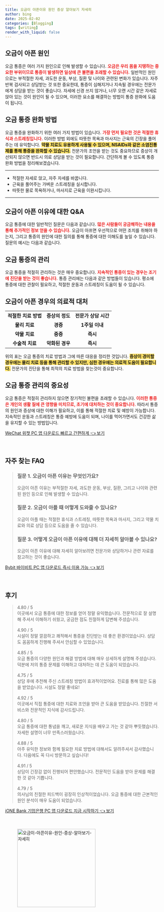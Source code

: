 ```yaml
---
title: 오금이 아픈이유 원인 증상 알아보기 자세히
author: bing
date: 2025-02-02
categories: [Blogging]
tags: [writing]
render_with_liquid: false
---
```



<h2 id='오금이 아픈 원인'>오금이 아픈 원인</h2>

<p>오금 통증은 여러 가지 원인으로 인해 발생할 수 있습니다. <b><span style="color: #ee2323;">오금은 우리 몸을 지탱하는 중요한 부위이므로 통증이 발생하면 일상에 큰 불편을 초래할 수 있습니다.</span></b> 일반적인 원인으로는 부적절한 자세, 과도한 운동, 부상, 질환 및 나이와 관련된 변화가 있습니다. 자주 반복 검사되고 상담받는 것 또한 중요한데, 통증이 심해지거나 지속될 경우에는 전문가에게 상담을 받는 것이 좋습니다. 자세에 신경 쓰지 않거나, 너무 오랜 시간 같은 자세로 앉아 있는 것이 원인이 될 수 있으며, 이러한 요소를 해결하는 방법이 통증 완화에 도움이 됩니다.</p>

<h2 id='통증 완화 방법'>오금 통증 완화 방법</h2>

<p>오금 통증을 완화하기 위한 여러 가지 방법이 있습니다. <b><span style="color: #ee2323;">가장 먼저 필요한 것은 적절한 휴식과 스트레칭입니다.</span></b> 이러한 방법 외에도 따뜻한 목욕과 마사지는 근육의 긴장을 풀어주는 데 유익합니다. <b><span style="background-color: #ffe066;">약물 치료도 유용하게 사용될 수 있으며, NSAIDs와 같은 소염진통제를 통해 통증을 완화할 수 있습니다.</span></b> 전문가의 조언을 받는 것도 중요하므로 증상이 개선되지 않으면 반드시 의료 상담을 받는 것이 필요합니다. 간단하게 볼 수 있도록 통증 완화 방법을 정리해보겠습니다.</p>

<hr />

<ul>
    <li>적절한 자세로 앉고, 자주 자세를 바꿉니다.</li>
    <li>근육을 풀어주는 가벼운 스트레칭을 실시합니다.</li>
    <li>따뜻한 물로 목욕하거나, 마사지로 근육을 이완시킵니다.</li>
</ul>

<hr />

<h2 id='자주 묻는 질문'>오금이 아픈 이유에 대한 Q&A</h2>

<p>오금 통증에 대한 일반적인 질문은 다음과 같습니다. <b><span style="color: #ee2323;">많은 사람들이 궁금해하는 내용을 통해 추가적인 정보 얻을 수 있습니다.</span></b> 오금이 아프면 우선적으로 어떤 조치를 취해야 하는지, 그리고 통증의 원인에 대한 질의를 통해 통증에 대한 이해도를 높일 수 있습니다. 질문의 예시는 다음과 같습니다.</p>

<h2 id='오금 통증의 관리'>오금 통증의 관리</h2>

<p>오금 통증을 적절히 관리하는 것은 매우 중요합니다. <b><span style="color: #ee2323;">지속적인 통증이 있는 경우는 조기에 진단을 받는 것이 좋습니다.</span></b> 통증 관리에는 다음과 같은 방법들이 있습니다. 평소에 통증에 대한 관찰이 필요하고, 적절한 운동과 스트레칭이 도움이 될 수 있습니다.</p>

<h2 id='오금이 아픈 경우의 의료적 대처'>오금이 아픈 경우의 의료적 대처</h2>

<table>
    <tr>
        <td style="text-align: center; height: 17px;"><b>적절한 치료 방법</b></td>
        <td style="text-align: center; height: 17px;"><b>증상의 정도</b></td>
        <td style="text-align: center; height: 17px;"><b>전문가 상담 시간</b></td>
    </tr>
    <tr>
        <td style="text-align: center; height: 17px;"><b>물리 치료</b></td>
        <td style="text-align: center; height: 17px;"><b>경증</b></td>
        <td style="text-align: center; height: 17px;"><b>1주일 이내</b></td>
    </tr>
    <tr>
        <td style="text-align: center; height: 17px;"><b>약물 치료</b></td>
        <td style="text-align: center; height: 17px;"><b>중증</b></td>
        <td style="text-align: center; height: 17px;"><b>즉시</b></td>
    </tr>
    <tr>
        <td style="text-align: center; height: 17px;"><b>수술적 치료</b></td>
        <td style="text-align: center; height: 17px;"><b>악화된 경우</b></td>
        <td style="text-align: center; height: 17px;"><b>즉시</b></td>
    </tr>
</table>

<p>위의 표는 오금 통증의 치료 방법과 그에 따른 대응을 정리한 것입니다. <b><span style="background-color: #ffe066;">증상이 경미할 경우에는 물리 치료 등을 통해 관리할 수 있지만, 심한 경우에는 의료적 도움이 필요합니다.</span></b> 전문가의 진단을 통해 최적의 치료 방법을 찾는것이 중요합니다.</p>

<h2 id='결론'>오금 통증 관리의 중요성</h2>

<p>오금 통증은 적절히 관리하지 않으면 장기적인 불편을 초래할 수 있습니다. <b><span style="color: #ee2323;">이러한 통증은 개인의 생활 질에 큰 영향을 미치므로, 초기에 대처하는 것이 중요합니다.</span></b> 따라서 통증의 원인과 증상에 대한 이해가 필요하고, 이를 통해 적절한 치료 및 예방이 가능합니다. 지속적인 운동과 스트레칭은 통증 예방에 도움이 되며, 나이를 먹어가면서도 건강한 삶을 유지할 수 있는 방법입니다.</p>


<p><a class="click-button" title="WeChat 위챗 PC 앱 다운로드 빠르고 간편하게" href="https://somered.github.io/posts/WeChat-%EC%9C%84%EC%B1%97-PC-%EC%95%B1-%EB%8B%A4%EC%9A%B4%EB%A1%9C%EB%93%9C-%EB%B9%A0%EB%A5%B4%EA%B3%A0-%EA%B0%84%ED%8E%B8%ED%95%98%EA%B2%8C/" rel="dofollow">WeChat 위챗 PC 앱 다운로드 빠르고 간편하게 👈 보기</a></p><br>
<h2 id='자주_찾는_FAQ'>자주 찾는 FAQ</h2>
<div itemscope="" itemtype="https://schema.org/FAQPage"> 
<blockquote> 
<div itemscope="" itemprop="mainEntity" itemtype="https://schema.org/Question"> 
<h3 itemprop="name">질문 1. 오금이 아픈 이유는 무엇인가요?</h3> 
<div itemscope="" itemprop="acceptedAnswer" itemtype="https://schema.org/Answer"> 
<span itemprop="text"> 
<p>오금이 아픈 이유는 부적절한 자세, 과도한 운동, 부상, 질환, 그리고 나이와 관련된 원인 등으로 인해 발생할 수 있습니다.</p> 
</span> 
</div> 
</div> 
<div itemscope="" itemprop="mainEntity" itemtype="https://schema.org/Question"> 
<h3 itemprop="name">질문 2. 오금이 아플 때 어떻게 도와줄 수 있나요?</h3> 
<div itemscope="" itemprop="acceptedAnswer" itemtype="https://schema.org/Answer"> 
<span itemprop="text"> 
<p>오금이 아플 때는 적절한 휴식과 스트레칭, 따뜻한 목욕과 마사지, 그리고 약물 치료와 의료 상담 등으로 도움을 줄 수 있습니다.</p> 
</span> 
</div> 
</div> 
<div itemscope="" itemprop="mainEntity" itemtype="https://schema.org/Question"> 
<h3 itemprop="name">질문 3. 어떻게 오금이 아픈 이유에 대해 더 자세히 알아볼 수 있나요?</h3> 
<div itemscope="" itemprop="acceptedAnswer" itemtype="https://schema.org/Answer"> 
<span itemprop="text"> 
<p>오금이 아픈 이유에 대해 자세히 알아보려면 전문가와 상담하거나 관련 자료를 참고하는 것이 좋습니다.</p> 
</span> 
</div> 
</div> 
</blockquote> 
</div>
<p><a class="click-button" title="Bybit 바이비트 PC 앱 다운로드 즉시 이용 가능" href="https://somered.github.io/posts/Bybit-%EB%B0%94%EC%9D%B4%EB%B9%84%ED%8A%B8-PC-%EC%95%B1-%EB%8B%A4%EC%9A%B4%EB%A1%9C%EB%93%9C-%EC%A6%89%EC%8B%9C-%EC%9D%B4%EC%9A%A9-%EA%B0%80%EB%8A%A5/" rel="dofollow">Bybit 바이비트 PC 앱 다운로드 즉시 이용 가능 👈 보기</a></p><br>
<h2 id='후기'>후기</h2>
<div itemscope itemtype="https://schema.org/Product">
  <blockquote>
  <div itemprop="review" itemscope itemtype="https://schema.org/Review">
      <div itemprop="reviewRating" itemscope itemtype="https://schema.org/Rating"> <span itemprop="ratingValue">4.80</span> / <span itemprop="bestRating">5</span> </div>
      <span itemprop="reviewBody">이곳에서 오금 통증에 대한 정보를 얻어 정말 유익했습니다. 전문적으로 잘 설명해 주셔서 이해하기 쉬웠고, 궁금한 점도 친절하게 답변해 주셨습니다.</span>
  </div>
  <br>
  <div itemprop="review" itemscope itemtype="https://schema.org/Review">
      <div itemprop="reviewRating" itemscope itemtype="https://schema.org/Rating"> <span itemprop="ratingValue">4.90</span> / <span itemprop="bestRating">5</span> </div>
      <span itemprop="reviewBody">시설이 정말 깔끔하고 쾌적해서 통증을 진단받는 데 좋은 환경이었습니다. 상담도 꼼꼼하게 진행해 주셔서 안심할 수 있었습니다.</span>
  </div>
  <br>
  <div itemprop="review" itemscope itemtype="https://schema.org/Review">
      <div itemprop="reviewRating" itemscope itemtype="https://schema.org/Rating"> <span itemprop="ratingValue">4.85</span> / <span itemprop="bestRating">5</span> </div>
      <span itemprop="reviewBody">오금 통증의 다양한 원인과 해결 방법에 대해 매우 상세하게 설명해 주셨습니다. 덕분에 저의 통증 문제를 이해하고 대처하는 데 큰 도움이 되었습니다.</span>
  </div>
  <br>
  <div itemprop="review" itemscope itemtype="https://schema.org/Review">
      <div itemprop="reviewRating" itemscope itemtype="https://schema.org/Rating"> <span itemprop="ratingValue">4.75</span> / <span itemprop="bestRating">5</span> </div>
      <span itemprop="reviewBody">상담 후에 추천해 주신 스트레칭 방법이 효과적이었어요. 진료를 통해 많은 도움을 받았습니다. 시설도 정말 좋네요!</span>
  </div>
  <br>
  <div itemprop="review" itemscope itemtype="https://schema.org/Review">
      <div itemprop="reviewRating" itemscope itemtype="https://schema.org/Rating"> <span itemprop="ratingValue">4.92</span> / <span itemprop="bestRating">5</span> </div>
      <span itemprop="reviewBody">이곳에서 직접 통증에 대한 치료와 조언을 받아 큰 도움을 받았습니다. 친절한 서비스와 전문적인 지식에 감사드립니다.</span>
  </div>
  <br>
  <div itemprop="review" itemscope itemtype="https://schema.org/Review">
      <div itemprop="reviewRating" itemscope itemtype="https://schema.org/Rating"> <span itemprop="ratingValue">4.80</span> / <span itemprop="bestRating">5</span> </div>
      <span itemprop="reviewBody">오금 통증에 대한 통념을 깨고, 새로운 지식을 배우고 가는 것 같아 뿌듯했습니다. 자세한 설명이 너무 만족스러웠습니다.</span>
  </div>
  <br>
  <div itemprop="review" itemscope itemtype="https://schema.org/Review">
      <div itemprop="reviewRating" itemscope itemtype="https://schema.org/Rating"> <span itemprop="ratingValue">4.88</span> / <span itemprop="bestRating">5</span> </div>
      <span itemprop="reviewBody">아주 유익한 정보와 함께 필요한 치료 방법에 대해서도 알려주셔서 감사했습니다. 다음에도 꼭 다시 방문하고 싶습니다!</span>
  </div>
  <br>
  <div itemprop="review" itemscope itemtype="https://schema.org/Review">
      <div itemprop="reviewRating" itemscope itemtype="https://schema.org/Rating"> <span itemprop="ratingValue">4.91</span> / <span itemprop="bestRating">5</span> </div>
      <span itemprop="reviewBody">상담이 긴장감 없이 진행되어 편안했습니다. 전문적인 도움을 받아 문제를 해결한 것 같아 기쁩니다.</span>
  </div>
  <br>
  <div itemprop="review" itemscope itemtype="https://schema.org/Review">
      <div itemprop="reviewRating" itemscope itemtype="https://schema.org/Rating"> <span itemprop="ratingValue">4.79</span> / <span itemprop="bestRating">5</span> </div>
      <span itemprop="reviewBody">의사님의 친절한 피드백이 굉장히 인상적이었습니다. 오금 통증에 대한 근본적인 원인 분석이 매우 도움이 되었습니다.</span>
  </div>
  </blockquote>
</div>
<p><a class="click-button" title="iONE Bank 기업은행 PC 앱 다운로드 지금 시작하기" href="https://somered.github.io/posts/iONE-Bank-%EA%B8%B0%EC%97%85%EC%9D%80%ED%96%89-PC-%EC%95%B1-%EB%8B%A4%EC%9A%B4%EB%A1%9C%EB%93%9C-%EC%A7%80%EA%B8%88-%EC%8B%9C%EC%9E%91%ED%95%98%EA%B8%B0/" rel="dofollow">iONE Bank 기업은행 PC 앱 다운로드 지금 시작하기 👈 보기</a></p><br>
<figure class="image"><img src="https://somered.github.io/assets/img/thumbnail/오금이-아픈이유-원인-증상-알아보기-자세히.webp" alt="오금이-아픈이유-원인-증상-알아보기-자세히" width="256" height="256"></figure>